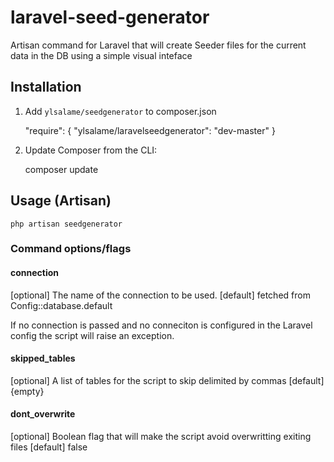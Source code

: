 # laravel-seed-generator
Artisan command for Laravel that will create Seeder files for the current data in the DB using a simple visual inteface

## Installation

1) Add `ylsalame/seedgenerator` to composer.json

    "require": {
		"ylsalame/laravelseedgenerator": "dev-master"
    }

2) Update Composer from the CLI:

	composer update

## Usage (Artisan)

```
php artisan seedgenerator
```

### Command options/flags

#### connection
[optional] The name of the connection to be used. 
[default] fetched from Config::database.default

If no connection is passed and no conneciton is configured in the Laravel config the script will raise an exception.

#### skipped_tables
[optional] A list of tables for the script to skip delimited by commas
[default] {empty}

#### dont_overwrite
[optional] Boolean flag that will make the script avoid overwritting exiting files
[default] false

